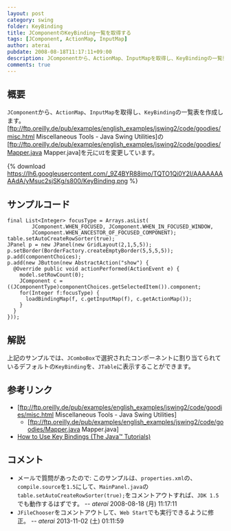 ```yaml
---
layout: post
category: swing
folder: KeyBinding
title: JComponentのKeyBinding一覧を取得する
tags: [JComponent, ActionMap, InputMap]
author: aterai
pubdate: 2008-08-18T11:17:11+09:00
description: JComponentから、ActionMap、InputMapを取得し、KeyBindingの一覧表を作成します。
comments: true
---
```

## 概要
`JComponent`から、`ActionMap`、`InputMap`を取得し、`KeyBinding`の一覧表を作成します。[ftp://ftp.oreilly.de/pub/examples/english_examples/jswing2/code/goodies/misc.html Miscellaneous Tools - Java Swing Utilities]の[ftp://ftp.oreilly.de/pub/examples/english_examples/jswing2/code/goodies/Mapper.java Mapper.java]を元に`UI`を変更しています。

{% download https://lh6.googleusercontent.com/_9Z4BYR88imo/TQTO1Qi0Y2I/AAAAAAAAAdA/yMsuc2sjSKg/s800/KeyBinding.png %}

## サンプルコード
<pre class="prettyprint"><code>final List&lt;Integer&gt; focusType = Arrays.asList(
        JComponent.WHEN_FOCUSED, JComponent.WHEN_IN_FOCUSED_WINDOW,
        JComponent.WHEN_ANCESTOR_OF_FOCUSED_COMPONENT);
table.setAutoCreateRowSorter(true);
JPanel p = new JPanel(new GridLayout(2,1,5,5));
p.setBorder(BorderFactory.createEmptyBorder(5,5,5,5));
p.add(componentChoices);
p.add(new JButton(new AbstractAction("show") {
  @Override public void actionPerformed(ActionEvent e) {
    model.setRowCount(0);
    JComponent c = ((JComponentType)componentChoices.getSelectedItem()).component;
    for(Integer f:focusType) {
      loadBindingMap(f, c.getInputMap(f), c.getActionMap());
    }
  }
}));
</code></pre>

## 解説
上記のサンプルでは、`JComboBox`で選択されたコンポーネントに割り当てられているデフォルトの`KeyBinding`を、`JTable`に表示することができます。

## 参考リンク
- [ftp://ftp.oreilly.de/pub/examples/english_examples/jswing2/code/goodies/misc.html Miscellaneous Tools - Java Swing Utilities]
    - [ftp://ftp.oreilly.de/pub/examples/english_examples/jswing2/code/goodies/Mapper.java Mapper.java]
- [How to Use Key Bindings (The Java™ Tutorials)](http://docs.oracle.com/javase/tutorial/uiswing/misc/keybinding.html)

<!-- dummy comment line for breaking list -->

## コメント
- メールで質問があったので: このサンプルは、`properties.xml`の、`compile.source`を`1.5`にして、`MainPanel.java`の`table.setAutoCreateRowSorter(true);`をコメントアウトすれば、`JDK 1.5`でも動作するはずです。 -- *aterai* 2008-08-18 (月) 11:17:11
- `JFileChooser`をコメントアウトして、`Web Start`でも実行できるように修正。 -- *aterai* 2013-11-02 (土) 01:11:59

<!-- dummy comment line for breaking list -->
